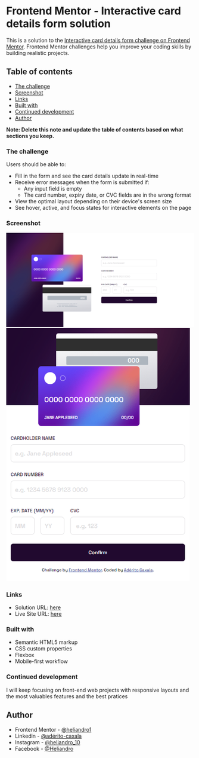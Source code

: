 # Frontend Mentor - Interactive card details form solution

This is a solution to the [Interactive card details form challenge on Frontend Mentor](https://www.frontendmentor.io/challenges/interactive-card-details-form-XpS8cKZDWw). Frontend Mentor challenges help you improve your coding skills by building realistic projects. 

## Table of contents

  - [The challenge](#the-challenge)
  - [Screenshot](#screenshot)
  - [Links](#links)
  - [Built with](#built-with)
  - [Continued development](#continued-development)
- [Author](#author)

**Note: Delete this note and update the table of contents based on what sections you keep.**

### The challenge

Users should be able to:

- Fill in the form and see the card details update in real-time
- Receive error messages when the form is submitted if:
  - Any input field is empty
  - The card number, expiry date, or CVC fields are in the wrong format
- View the optimal layout depending on their device's screen size
- See hover, active, and focus states for interactive elements on the page

### Screenshot

![](./images/desktop.png)
![](./images/mobile.png)

### Links

- Solution URL: [here](https://github.com/Heliandro1/interactive-card-details-form-main)
- Live Site URL: [here](https://interactive-card-details-mu.vercel.app/)

### Built with

- Semantic HTML5 markup
- CSS custom properties
- Flexbox
- Mobile-first workflow

### Continued development

I will keep focusing on front-end web projects with responsive layouts and the most valuables features and the best pratices 

## Author

- Frontend Mentor - [@heliandro1](https://www.frontendmentor.io/profile/heliandro1)
- Linkedin - [@adérito-caxala](https://www.linkedin.com/in/adérito-caxala)
- Instagram - [@heliandro_10](https://www.instagram.com/heliandro_10)
- Facebook - [@Heliandro](https://www.facebook.com/heliandro.1)


